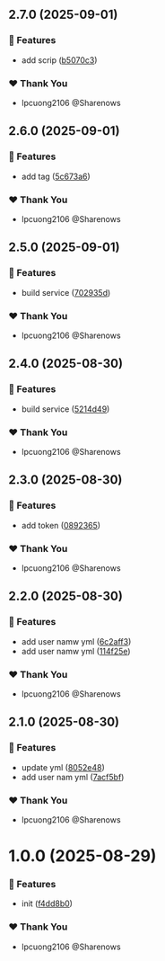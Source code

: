 ## 2.7.0 (2025-09-01)

### 🚀 Features

- add scrip ([b5070c3](https://github.com/lpcuong2106/ngx-build-seo/commit/b5070c3))

### ❤️ Thank You

- lpcuong2106 @Sharenows

## 2.6.0 (2025-09-01)

### 🚀 Features

- add tag ([5c673a6](https://github.com/lpcuong2106/ngx-build-seo/commit/5c673a6))

### ❤️ Thank You

- lpcuong2106 @Sharenows

## 2.5.0 (2025-09-01)

### 🚀 Features

- build service ([702935d](https://github.com/lpcuong2106/ngx-build-seo/commit/702935d))

### ❤️ Thank You

- lpcuong2106 @Sharenows

## 2.4.0 (2025-08-30)

### 🚀 Features

- build service ([5214d49](https://github.com/lpcuong2106/ngx-build-seo/commit/5214d49))

### ❤️ Thank You

- lpcuong2106 @Sharenows

## 2.3.0 (2025-08-30)

### 🚀 Features

- add token ([0892365](https://github.com/lpcuong2106/ngx-build-seo/commit/0892365))

### ❤️ Thank You

- lpcuong2106 @Sharenows

## 2.2.0 (2025-08-30)

### 🚀 Features

- add user namw yml ([6c2aff3](https://github.com/lpcuong2106/ngx-build-seo/commit/6c2aff3))
- add user namw yml ([114f25e](https://github.com/lpcuong2106/ngx-build-seo/commit/114f25e))

### ❤️ Thank You

- lpcuong2106 @Sharenows

## 2.1.0 (2025-08-30)

### 🚀 Features

- update yml ([8052e48](https://github.com/lpcuong2106/ngx-build-seo/commit/8052e48))
- add user nam yml ([7acf5bf](https://github.com/lpcuong2106/ngx-build-seo/commit/7acf5bf))

### ❤️ Thank You

- lpcuong2106 @Sharenows

# 1.0.0 (2025-08-29)

### 🚀 Features

- init ([f4dd8b0](https://github.com/lpcuong2106/ngx-build-seo/commit/f4dd8b0))

### ❤️ Thank You

- lpcuong2106 @Sharenows